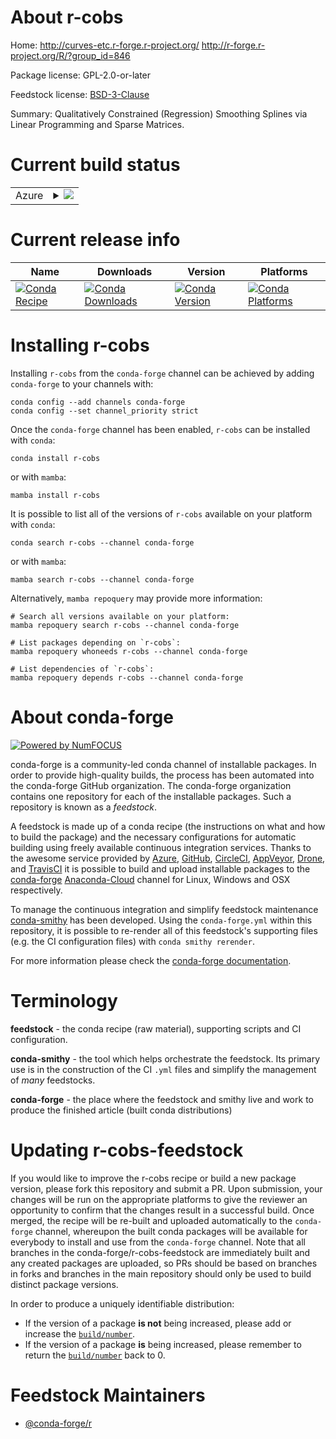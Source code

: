 About r-cobs
============

Home: http://curves-etc.r-forge.r-project.org/ http://r-forge.r-project.org/R/?group_id=846

Package license: GPL-2.0-or-later

Feedstock license: [BSD-3-Clause](https://github.com/conda-forge/r-cobs-feedstock/blob/main/LICENSE.txt)

Summary: Qualitatively Constrained (Regression) Smoothing Splines via Linear Programming and Sparse Matrices.

Current build status
====================


<table>
    
  <tr>
    <td>Azure</td>
    <td>
      <details>
        <summary>
          <a href="https://dev.azure.com/conda-forge/feedstock-builds/_build/latest?definitionId=4195&branchName=main">
            <img src="https://dev.azure.com/conda-forge/feedstock-builds/_apis/build/status/r-cobs-feedstock?branchName=main">
          </a>
        </summary>
        <table>
          <thead><tr><th>Variant</th><th>Status</th></tr></thead>
          <tbody><tr>
              <td>linux_64_r_base4.0</td>
              <td>
                <a href="https://dev.azure.com/conda-forge/feedstock-builds/_build/latest?definitionId=4195&branchName=main">
                  <img src="https://dev.azure.com/conda-forge/feedstock-builds/_apis/build/status/r-cobs-feedstock?branchName=main&jobName=linux&configuration=linux_64_r_base4.0" alt="variant">
                </a>
              </td>
            </tr><tr>
              <td>linux_64_r_base4.1</td>
              <td>
                <a href="https://dev.azure.com/conda-forge/feedstock-builds/_build/latest?definitionId=4195&branchName=main">
                  <img src="https://dev.azure.com/conda-forge/feedstock-builds/_apis/build/status/r-cobs-feedstock?branchName=main&jobName=linux&configuration=linux_64_r_base4.1" alt="variant">
                </a>
              </td>
            </tr><tr>
              <td>osx_64_r_base4.0</td>
              <td>
                <a href="https://dev.azure.com/conda-forge/feedstock-builds/_build/latest?definitionId=4195&branchName=main">
                  <img src="https://dev.azure.com/conda-forge/feedstock-builds/_apis/build/status/r-cobs-feedstock?branchName=main&jobName=osx&configuration=osx_64_r_base4.0" alt="variant">
                </a>
              </td>
            </tr><tr>
              <td>osx_64_r_base4.1</td>
              <td>
                <a href="https://dev.azure.com/conda-forge/feedstock-builds/_build/latest?definitionId=4195&branchName=main">
                  <img src="https://dev.azure.com/conda-forge/feedstock-builds/_apis/build/status/r-cobs-feedstock?branchName=main&jobName=osx&configuration=osx_64_r_base4.1" alt="variant">
                </a>
              </td>
            </tr><tr>
              <td>win_64_r_base4.0</td>
              <td>
                <a href="https://dev.azure.com/conda-forge/feedstock-builds/_build/latest?definitionId=4195&branchName=main">
                  <img src="https://dev.azure.com/conda-forge/feedstock-builds/_apis/build/status/r-cobs-feedstock?branchName=main&jobName=win&configuration=win_64_r_base4.0" alt="variant">
                </a>
              </td>
            </tr><tr>
              <td>win_64_r_base4.1</td>
              <td>
                <a href="https://dev.azure.com/conda-forge/feedstock-builds/_build/latest?definitionId=4195&branchName=main">
                  <img src="https://dev.azure.com/conda-forge/feedstock-builds/_apis/build/status/r-cobs-feedstock?branchName=main&jobName=win&configuration=win_64_r_base4.1" alt="variant">
                </a>
              </td>
            </tr>
          </tbody>
        </table>
      </details>
    </td>
  </tr>
</table>

Current release info
====================

| Name | Downloads | Version | Platforms |
| --- | --- | --- | --- |
| [![Conda Recipe](https://img.shields.io/badge/recipe-r--cobs-green.svg)](https://anaconda.org/conda-forge/r-cobs) | [![Conda Downloads](https://img.shields.io/conda/dn/conda-forge/r-cobs.svg)](https://anaconda.org/conda-forge/r-cobs) | [![Conda Version](https://img.shields.io/conda/vn/conda-forge/r-cobs.svg)](https://anaconda.org/conda-forge/r-cobs) | [![Conda Platforms](https://img.shields.io/conda/pn/conda-forge/r-cobs.svg)](https://anaconda.org/conda-forge/r-cobs) |

Installing r-cobs
=================

Installing `r-cobs` from the `conda-forge` channel can be achieved by adding `conda-forge` to your channels with:

```
conda config --add channels conda-forge
conda config --set channel_priority strict
```

Once the `conda-forge` channel has been enabled, `r-cobs` can be installed with `conda`:

```
conda install r-cobs
```

or with `mamba`:

```
mamba install r-cobs
```

It is possible to list all of the versions of `r-cobs` available on your platform with `conda`:

```
conda search r-cobs --channel conda-forge
```

or with `mamba`:

```
mamba search r-cobs --channel conda-forge
```

Alternatively, `mamba repoquery` may provide more information:

```
# Search all versions available on your platform:
mamba repoquery search r-cobs --channel conda-forge

# List packages depending on `r-cobs`:
mamba repoquery whoneeds r-cobs --channel conda-forge

# List dependencies of `r-cobs`:
mamba repoquery depends r-cobs --channel conda-forge
```


About conda-forge
=================

[![Powered by
NumFOCUS](https://img.shields.io/badge/powered%20by-NumFOCUS-orange.svg?style=flat&colorA=E1523D&colorB=007D8A)](https://numfocus.org)

conda-forge is a community-led conda channel of installable packages.
In order to provide high-quality builds, the process has been automated into the
conda-forge GitHub organization. The conda-forge organization contains one repository
for each of the installable packages. Such a repository is known as a *feedstock*.

A feedstock is made up of a conda recipe (the instructions on what and how to build
the package) and the necessary configurations for automatic building using freely
available continuous integration services. Thanks to the awesome service provided by
[Azure](https://azure.microsoft.com/en-us/services/devops/), [GitHub](https://github.com/),
[CircleCI](https://circleci.com/), [AppVeyor](https://www.appveyor.com/),
[Drone](https://cloud.drone.io/welcome), and [TravisCI](https://travis-ci.com/)
it is possible to build and upload installable packages to the
[conda-forge](https://anaconda.org/conda-forge) [Anaconda-Cloud](https://anaconda.org/)
channel for Linux, Windows and OSX respectively.

To manage the continuous integration and simplify feedstock maintenance
[conda-smithy](https://github.com/conda-forge/conda-smithy) has been developed.
Using the ``conda-forge.yml`` within this repository, it is possible to re-render all of
this feedstock's supporting files (e.g. the CI configuration files) with ``conda smithy rerender``.

For more information please check the [conda-forge documentation](https://conda-forge.org/docs/).

Terminology
===========

**feedstock** - the conda recipe (raw material), supporting scripts and CI configuration.

**conda-smithy** - the tool which helps orchestrate the feedstock.
                   Its primary use is in the construction of the CI ``.yml`` files
                   and simplify the management of *many* feedstocks.

**conda-forge** - the place where the feedstock and smithy live and work to
                  produce the finished article (built conda distributions)


Updating r-cobs-feedstock
=========================

If you would like to improve the r-cobs recipe or build a new
package version, please fork this repository and submit a PR. Upon submission,
your changes will be run on the appropriate platforms to give the reviewer an
opportunity to confirm that the changes result in a successful build. Once
merged, the recipe will be re-built and uploaded automatically to the
`conda-forge` channel, whereupon the built conda packages will be available for
everybody to install and use from the `conda-forge` channel.
Note that all branches in the conda-forge/r-cobs-feedstock are
immediately built and any created packages are uploaded, so PRs should be based
on branches in forks and branches in the main repository should only be used to
build distinct package versions.

In order to produce a uniquely identifiable distribution:
 * If the version of a package **is not** being increased, please add or increase
   the [``build/number``](https://docs.conda.io/projects/conda-build/en/latest/resources/define-metadata.html#build-number-and-string).
 * If the version of a package **is** being increased, please remember to return
   the [``build/number``](https://docs.conda.io/projects/conda-build/en/latest/resources/define-metadata.html#build-number-and-string)
   back to 0.

Feedstock Maintainers
=====================

* [@conda-forge/r](https://github.com/conda-forge/r/)


